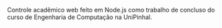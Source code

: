 Controle acadêmico web feito em Node.js como trabalho de concluso do curso de Engenharia de Computação na UniPinhal.